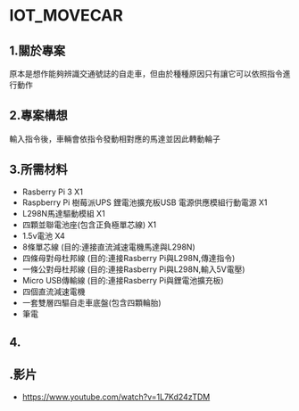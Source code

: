# IOT_MOVECAR
## 1.關於專案
原本是想作能夠辨識交通號誌的自走車，但由於種種原因只有讓它可以依照指令進行動作
## 2.專案構想
輸入指令後，車輛會依指令發動相對應的馬達並因此轉動輪子
## 3.所需材料
* Rasberry Pi 3 X1
* Raspberry Pi 樹莓派UPS 鋰電池擴充板USB 電源供應模組行動電源 X1
* L298N馬達驅動模組 X1
* 四顆並聯電池座(包含正負極單芯線) X1
* 1.5v電池 X4
* 8條單芯線 (目的:連接直流減速電機馬達與L298N)
* 四條母對母杜邦線 (目的:連接Rasberry Pi與L298N,傳達指令)
* 一條公對母杜邦線 (目的:連接Rasberry Pi與L298N,輸入5V電壓)
* Micro USB傳輸線 (目的:連接Rasberry Pi與鋰電池擴充板)
* 四個直流減速電機
* 一套雙層四驅自走車底盤(包含四顆輪胎)
* 筆電
## 4.
## .影片
* https://www.youtube.com/watch?v=1L7Kd24zTDM
